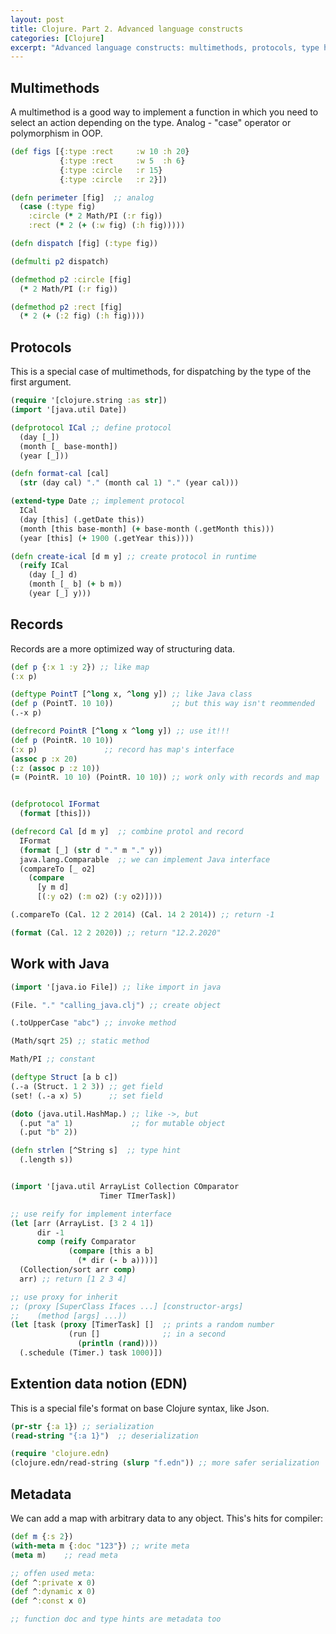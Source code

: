 ```yaml
---
layout: post
title: Clojure. Part 2. Advanced language constructs
categories: [Clojure]
excerpt: "Advanced language constructs: multimethods, protocols, type hint, EDN and etc."
---
```

## Multimethods

A multimethod is a good way to implement a function in which you need to select an action depending on the type. Analog - "case" operator or polymorphism in OOP.

``` clojure
(def figs [{:type :rect     :w 10 :h 20}
           {:type :rect     :w 5  :h 6}
           {:type :circle   :r 15}
           {:type :circle   :r 2}])

(defn perimeter [fig]  ;; analog
  (case (:type fig)
    :circle (* 2 Math/PI (:r fig))
    :rect (* 2 (+ (:w fig) (:h fig)))))

(defn dispatch [fig] (:type fig))

(defmulti p2 dispatch)

(defmethod p2 :circle [fig]
  (* 2 Math/PI (:r fig))

(defmethod p2 :rect [fig]
  (* 2 (+ (:2 fig) (:h fig))))
```

## Protocols
This is a special case of multimethods, for dispatching by the type of the first argument.

``` clojure
(require '[clojure.string :as str])
(import '[java.util Date])

(defprotocol ICal ;; define protocol
  (day [_])
  (month [_ base-month])
  (year [_]))

(defn format-cal [cal]
  (str (day cal) "." (month cal 1) "." (year cal)))

(extend-type Date ;; implement protocol
  ICal
  (day [this] (.getDate this))
  (month [this base-month] (+ base-month (.getMonth this)))
  (year [this] (+ 1900 (.getYear this))))

(defn create-ical [d m y] ;; create protocol in runtime
  (reify ICal
    (day [_] d)
    (month [_ b] (+ b m))
    (year [_] y)))
```

## Records

Records are a more optimized way of structuring data.

``` clojure
(def p {:x 1 :y 2}) ;; like map
(:x p)

(deftype PointT [^long x, ^long y]) ;; like Java class
(def p (PointT. 10 10))             ;; but this way isn't reommended
(.-x p)

(defrecord PointR [^long x ^long y]) ;; use it!!!
(def p (PointR. 10 10))
(:x p)               ;; record has map's interface
(assoc p :x 20)
(:z (assoc p :z 10))
(= (PointR. 10 10) (PointR. 10 10)) ;; work only with records and map


(defprotocol IFormat 
  (format [this]))

(defrecord Cal [d m y]  ;; combine protol and record
  IFormat
  (format [_] (str d "." m "." y))
  java.lang.Comparable  ;; we can implement Java interface
  (compareTo [_ o2]
    (compare
      [y m d]
      [(:y o2) (:m o2) (:y o2)])))

(.compareTo (Cal. 12 2 2014) (Cal. 14 2 2014)) ;; return -1

(format (Cal. 12 2 2020)) ;; return "12.2.2020"
```

## Work with Java
``` clojure
(import '[java.io File]) ;; like import in java

(File. "." "calling_java.clj") ;; create object

(.toUpperCase "abc") ;; invoke method

(Math/sqrt 25) ;; static method

Math/PI ;; constant

(deftype Struct [a b c])
(.-a (Struct. 1 2 3)) ;; get field
(set! (.-a x) 5)      ;; set field

(doto (java.util.HashMap.) ;; like ->, but
  (.put "a" 1)             ;; for mutable object
  (.put "b" 2))

(defn strlen [^String s]  ;; type hint
  (.length s))


(import '[java.util ArrayList Collection COmparator
                    Timer TImerTask])

;; use reify for implement interface
(let [arr (ArrayList. [3 2 4 1])
      dir -1
      comp (reify Comparator
             (compare [this a b]
               (* dir (- b a))))]
  (Collection/sort arr comp)
  arr) ;; return [1 2 3 4]

;; use proxy for inherit
;; (proxy [SuperClass Ifaces ...] [constructor-args]
;;    (method [args] ...))
(let [task (proxy [TimerTask] []  ;; prints a random number 
             (run []              ;; in a second
               (println (rand))))
  (.schedule (Timer.) task 1000)])
```

## Extention data notion (EDN)

This is a special file's format on base Clojure syntax, like Json.

``` clojure
(pr-str {:a 1}) ;; serialization
(read-string "{:a 1}")  ;; deserialization

(require 'clojure.edn)
(clojure.edn/read-string (slurp "f.edn")) ;; more safer serialization
```

## Metadata

We can add a map with arbitrary data to any object. This's hits for compiler:
``` clojure
(def m {:s 2})
(with-meta m {:doc "123"}) ;; write meta
(meta m)    ;; read meta

;; offen used meta:
(def ^:private x 0)
(def ^:dynamic x 0)
(def ^:const x 0)

;; function doc and type hints are metadata too 
```